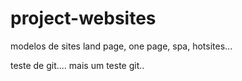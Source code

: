 # project-websites
modelos de sites land page, one page, spa, hotsites...



teste de git....
mais um teste git..
